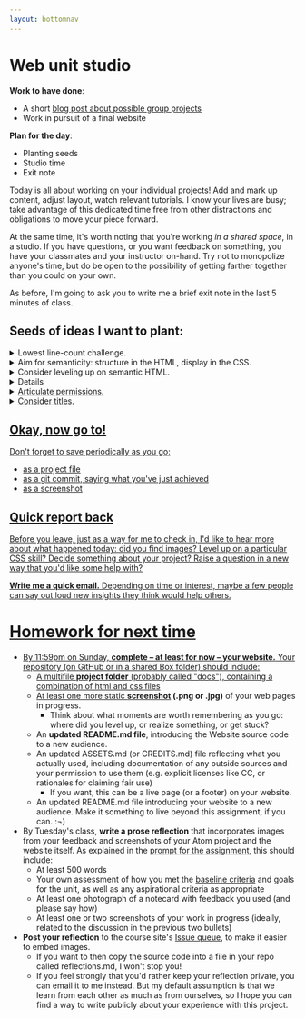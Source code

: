```yaml
---
layout: bottomnav
---
```



# Web unit studio

**Work to have done**:

* A short [blog post about possible group projects]({{site.github.repository_url}}/issues/13)
* Work in pursuit of a final website

**Plan for the day**:

* Planting seeds
* Studio time
* Exit note

Today is all about working on your individual projects! Add and mark up content, adjust layout, watch relevant tutorials. I know your lives are busy; take advantage of this dedicated time free from other distractions and obligations to move your piece forward.

At the same time, it's worth noting that you're working _in a shared space_, in a studio. If you have questions, or you want feedback on something, you have your classmates and your instructor on-hand. Try not to monopolize anyone's time, but do be open to the possibility of getting farther together than you could on your own.

As before, I'm going to ask you to write me a brief exit note in the last 5 minutes of class.


## Seeds of ideas I want to plant:

<details>
<summary>Lowest line-count challenge.</summary>
<p>In the HTML, consider whether you need all the &lt;div&gt;s you have, or whether you could put the relevant class directly on the element inside it. (It will depend on whether you need the container for flexbox or grid.)</p>

<p>In CSS, look for ways to consolidate rules to avoid repeating yourself. For example, any style you need to apply more than once should probably use a <em>class</em> selector that you can re-use several times in your HTML, rather than an <em>id</em> (which you can only use once).</p>

<p>Bear in mind that the <em>cascading</em> aspect of CSS means you can combine rules, so <strong>you can define a general class for (say) images and then add or override just one or two lines for a subclass:</strong></p>

<figure>
<img src="../assets/img/multiclass-css.jpg" alt="example of html element with two css classes." />
<figcaption>Use a space between the several classes.</figcaption>
</figure>

<p>Rules at the same level of specificity will be applied in the order they appear in the CSS, so later rules override over earlier ones.</p>

</details>

<details>
<summary>Aim for semanticity: structure in the HTML, display in the CSS.</summary>

<p>If you have hard-coded display using HTML elements like &lt;center&gt;, &lt;font&gt;, or &lt;b&gt;, or if you have inline style set with the "style" attribute on individual elements, I encourage you to look for ways to do this instead with CSS. This is a matter of both flexibility and accessibility, and it makes it a lot easier to revise if you later decide to, say, change your color scheme: you just have to change one line in the CSS, rather than search for every explicit tag.</p>

<p>For some things, it even makes it easier to decide what you want: you can play with the CSS rules (and select colors!) directly in the browser's inspector, and then grab what you want. Firefox is especially user-friendly for this.</p>
</details>

<details>
<summary>Consider leveling up on semantic HTML.</summary>

<p>If you're drowning in "div soup," it may help you to know that HTML5 includes a number of elements that function in basically the same way, but are a lot easier to read: things like <code>&lt;header&gt;</code>, <code>&lt;section&gt;</code>, and <code>&lt;nav&gt;</code>.</p>

<p>Read all about <a href="https://internetingishard.com/html-and-css/semantic-html/"semantic html in the Interneting is Hard tutorial</a>!</p>
</details>

<details>
<summary>Stuck on layout? Try CSS grid.</summary>

<p>My Google News feed brought me a great article yesterday on Medium introducing the reader to (a 7-minute read, the header helpfully informs me) on the latest CSS approach to layout – display: grid – which is new enough that it's not in the Interneting is Hard tutorial, but old enough that it's now has almost universal browser support.</p>

<p>What I like about this particular tutorial is that it's embedded not only with images, but with short screen-capture GIFs that demonstrate in a very immediate way what happens to the layout when a new CSS rule is added.</p>

<p>Author Rafaela Ferro also does a great job of keeping the tone light by focusing on cute pictures of dogs. I also recommend her follow-up tutorial on <a href="https://medium.com/deemaze-software/css-grid-responsive-layouts-and-components-eee1badd5a2f"using CSS Grid to create responsive layout</a> – which is, she argues, even easier to do with Grid than with Flexbox (let alone Float).</p>

</details>

<details>
<summary>Articulate permissions.</summary>

<p>If you're using resources you didn't make yourself, be sure to include enough information to recover where it came from: a direct link to the image and to the specific license (if there is one) is ideal. Where to do this? Ideally, somewhere small under the image file itself: along a border, say, in a 10-point font. If you have a lot of images, and can't fit the credits on your image even with a small font, you can instead link to a file in your repository. Link shorteners, like ow.ly and bit.ly, will help here.</p>

<p><em>NB: If an image is under copyright, you can still use it if you can make a good case that it's a Fair Use.</em>  See _Writer/Designer_ page 156 to review the Four Factors you need to consider.</p>
</details>

<details>
<summary>Consider titles.</summary>

A title can provide a context, a clue, a genre, a commentary; it can add an extra layer to viewer expectations. In previous units, you were titling your entire project; for a website, every page has its own &lt;title&gt; element in the &lt;head&gt;. What text do you want to show in a browser tab?

</details>


## Okay, now go to!

<div class="alert alert-warning">
Don't forget to save periodically as you go:
 <ul>
   <li>as a project file</li>
   <li>as a git commit, saying what you've just achieved</li>
   <li>as a screenshot</li>
 </ul>
</div>

## Quick report back

Before you leave, just as a way for me to check in, I'd like to hear more about what happened today: did you find images? Level up on a particular CSS skill? Decide something about your project? Raise a question in a new way that you'd like some help with?

**Write me a quick email.** Depending on time or interest, maybe a few people can say out loud new insights they think would help others.


# Homework for next time

* By 11:59pm on Sunday, **complete – at least for now – your website.** Your repository (on GitHub or in a shared Box folder) should include:
   - A multifile **project folder** (probably called "docs"), containing a combination of html and css files
   - At least one more static **<a href="https://www.take-a-screenshot.org/">screenshot</a> (.png or .jpg)** of your web pages in progress.
     * Think about what moments are worth remembering as you go: where did you level up, or realize something, or get stuck?
   - An **updated README.md file**, introducing the Website source code to a new audience.
   - An updated ASSETS.md (or CREDITS.md) file reflecting what you actually used, including documentation of any outside sources and your permission to use them (e.g. explicit licenses like CC, or rationales for claiming fair use)
      * If you want, this can be a live page (or a footer) on your website.
   - An updated README.md file introducing your website to a new audience. Make it something to live beyond this assignment, if you can. :¬)
* By Tuesday's class, **write a prose reflection** that incorporates images from your feedback and screenshots of your Atom project and the website itself. As explained in the [prompt for the assignment](https://github.com/benmiller314/website-portfolio-2019fall#project-3-website-portfolio), this should include:
   - At least 500 words
   - Your own assessment of how you met the [baseline criteria](https://docs.google.com/document/d/1NcXvQsBNPaumL6h_7ghKLJbQxPe_ALCiFMtPgaQI0Zk/edit#heading=h.z8d1igk08a86) and goals for the unit, as well as any aspirational criteria as appropriate
   - At least one photograph of a notecard with feedback you used (and please say how)
   - At least one or two screenshots of your work in progress (ideally, related to the discussion in the previous two bullets)
* **Post your reflection** to the course site's [Issue queue]({{site.github.repository_url}}/issues/14), to make it easier to embed images.
   - If you want to then copy the source code into a file in your repo called reflections.md, I won't stop you!
   - If you feel strongly that you'd rather keep your reflection private, you can email it to me instead. But my default assumption is that we learn from each other as much as from ourselves, so I hope you can find a way to write publicly about your experience with this project.
